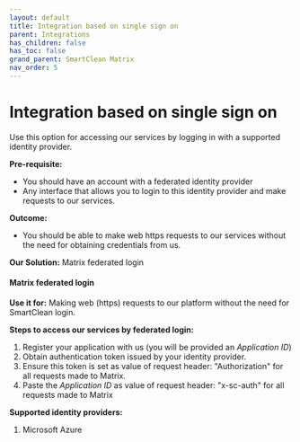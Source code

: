 ```yaml
---
layout: default
title: Integration based on single sign on
parent: Integrations
has_children: false
has_toc: false
grand_parent: SmartClean Matrix
nav_order: 5
---
```


# Integration based on single sign on
Use this option for accessing our services by logging in with a supported identity provider.

**Pre-requisite:**
- You should have an account with a federated identity provider
- Any interface that allows you to login to this identity provider and make requests to our services.

**Outcome:**
- You should be able to make web https requests to our services without the need for obtaining credentials from us.

**Our Solution:**
Matrix federated login

#### Matrix federated login
**Use it for:** Making web (https) requests to our platform without the need for SmartClean login.

**Steps to access our services by federated login:**
1. Register your application with us (you will be provided an _Application ID_)
2. Obtain authentication token issued by your identity provider.
3. Ensure this token is set as value of request header: "Authorization" for all requests made to Matrix.
4. Paste the _Application ID_ as value of request header: "x-sc-auth" for all requests made to Matrix

**Supported identity providers:**
1. Microsoft Azure
